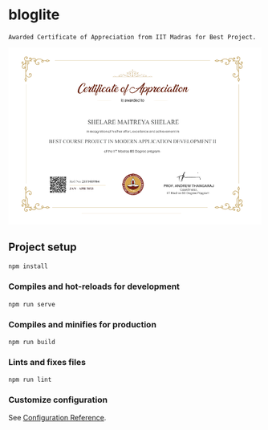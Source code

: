 # bloglite

```
Awarded Certificate of Appreciation from IIT Madras for Best Project.
```
<p align="center">
	<img src="Best Project.png">
</p>



## Project setup
```
npm install
```

### Compiles and hot-reloads for development
```
npm run serve
```

### Compiles and minifies for production
```
npm run build
```

### Lints and fixes files
```
npm run lint
```

### Customize configuration
See [Configuration Reference](https://cli.vuejs.org/config/).
